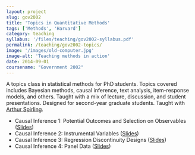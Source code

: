 ```yaml
---
layout: project
slug: gov2002
title: 'Topics in Quantitative Methods'
tags: ['Methods', 'Harvard']
category: teaching
syllabus: '/files/teaching/gov2002-syllabus.pdf'
permalink: /teaching/gov2002-topics/
image: '/images/old-computer.jpg'
image-alt: 'Teaching methods in action'
date: 2014-09-01
coursename: "Government 2002"
---
```


A topics class in statistical methods for PhD students. Topics covered includes Bayesian methods, causal inference, text analysis, item-response models, and others. Taught with a mix of lecture, discussion, and student presentations. Designed for second-year graduate students. Taught with [Arthur Spirling][as].

<!--more-->

* Causal Inference 1: Potential Outcomes and Selection on Observables ([Slides][causal-i])
* Causal Inference 2: Instrumental Variables ([Slides][causal-ii])
* Causal Inference 3: Regression Discontinuity Designs ([Slides][causal-iii])
* Causal Inference 4: Panel Data ([Slides][causal-iv])



[causal-i]: /files/teaching/causal-i-slides.pdf
[causal-ii]: /files/teaching/causal-ii-slides.pdf
[causal-iii]: /files/teaching/causal-iii-slides.pdf
[causal-iv]: /files/teaching/causal-iv-panel-slides.pdf
[as]: https://www.nyu.edu/projects/spirling/

